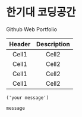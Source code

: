 # 한기대 코딩공간
Github Web Portfolio

<!-- Heading -->
|Header|Description|
|:--:|:--:|
|Cell1|Cell2|
|Cell1|Cell2|
|Cell1|Cell2|
|Cell1|Cell2|

<!-- Code -->
`('your message')`

<!-- 여기다가 변수명 -->
```py 
message
```
